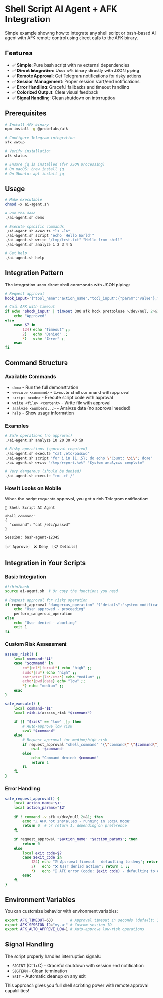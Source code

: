# Shell Script AI Agent + AFK Integration

Simple example showing how to integrate any shell script or bash-based AI agent with AFK remote control using direct calls to the AFK binary.

## Features

- ✅ **Simple**: Pure bash script with no external dependencies
- ✅ **Direct Integration**: Uses `afk` binary directly with JSON piping
- ✅ **Remote Approval**: Get Telegram notifications for risky actions
- ✅ **Session Management**: Proper session start/end notifications
- ✅ **Error Handling**: Graceful fallbacks and timeout handling
- ✅ **Colorized Output**: Clear visual feedback
- ✅ **Signal Handling**: Clean shutdown on interruption

## Prerequisites

```bash
# Install AFK binary
npm install -g @probelabs/afk

# Configure Telegram integration
afk setup

# Verify installation
afk status

# Ensure jq is installed (for JSON processing)
# On macOS: brew install jq
# On Ubuntu: apt install jq
```

## Usage

```bash
# Make executable
chmod +x ai-agent.sh

# Run the demo
./ai-agent.sh demo

# Execute specific commands
./ai-agent.sh execute "ls -la"
./ai-agent.sh script "echo 'Hello World'"
./ai-agent.sh write "/tmp/test.txt" "Hello from shell"
./ai-agent.sh analyze 1 2 3 4 5

# Get help
./ai-agent.sh help
```

## Integration Pattern

The integration uses direct shell commands with JSON piping:

```bash
# Request approval
hook_input='{"tool_name":"action_name","tool_input":{"param":"value"},"session_id":"my-session","cwd":"'$(pwd)'","transcript_path":"/tmp/session.jsonl"}'

# Call AFK with timeout
if echo "$hook_input" | timeout 300 afk hook pretooluse >/dev/null 2>&1; then
    echo "Approved"
else
    case $? in
        124) echo "Timeout" ;;
        2)   echo "Denied" ;;
        *)   echo "Error" ;;
    esac
fi
```

## Command Structure

### Available Commands

- `demo` - Run the full demonstration
- `execute <command>` - Execute shell command with approval
- `script <code>` - Execute script code with approval  
- `write <file> <content>` - Write file with approval
- `analyze <numbers...>` - Analyze data (no approval needed)
- `help` - Show usage information

### Examples

```bash
# Safe operations (no approval)
./ai-agent.sh analyze 10 20 30 40 50

# Risky operations (approval required)
./ai-agent.sh execute "cat /etc/passwd"
./ai-agent.sh script "for i in {1..5}; do echo \"Count: \$i\"; done"
./ai-agent.sh write "/tmp/report.txt" "System analysis complete"

# Very dangerous (should be denied)
./ai-agent.sh execute "rm -rf /"
```

### How It Looks on Mobile

When the script requests approval, you get a rich Telegram notification:

```
🤖 Shell Script AI Agent

shell_command:
{
  "command": "cat /etc/passwd"
}

Session: bash-agent-12345

[✅ Approve] [❌ Deny] [📋 Details]
```

## Integration in Your Scripts

### Basic Integration
```bash
#!/bin/bash
source ai-agent.sh  # Or copy the functions you need

# Request approval for risky operation
if request_approval "dangerous_operation" '{"details":"system modification"}'; then
    echo "User approved - proceeding"
    perform_dangerous_operation
else
    echo "User denied - aborting"
    exit 1
fi
```

### Custom Risk Assessment
```bash
assess_risk() {
    local command="$1"
    case "$command" in
        rm*|del*|format*) echo "high" ;;
        sudo*|su*) echo "high" ;;
        cat*/etc*|ls*/etc*) echo "medium" ;;
        echo*|pwd|date) echo "low" ;;
        *) echo "medium" ;;
    esac
}

safe_execute() {
    local command="$1"
    local risk=$(assess_risk "$command")
    
    if [[ "$risk" == "low" ]]; then
        # Auto-approve low risk
        eval "$command"
    else
        # Request approval for medium/high risk
        if request_approval "shell_command" "{\"command\":\"$command\"}"; then
            eval "$command"
        else
            echo "Command denied: $command"
            return 1
        fi
    fi
}
```

### Error Handling
```bash
safe_request_approval() {
    local action_name="$1"
    local action_params="$2"
    
    if ! command -v afk >/dev/null 2>&1; then
        echo "⚠️ AFK not installed - running in local mode"
        return 0  # or return 1, depending on preference
    fi
    
    if request_approval "$action_name" "$action_params"; then
        return 0
    else
        local exit_code=$?
        case $exit_code in
            124) echo "⏰ Approval timeout - defaulting to deny"; return 1 ;;
            2)   echo "❌ User denied action"; return 1 ;;
            *)   echo "🚨 AFK error (code: $exit_code) - defaulting to deny"; return 1 ;;
        esac
    fi
}
```

## Environment Variables

You can customize behavior with environment variables:

```bash
export AFK_TIMEOUT=600        # Approval timeout in seconds (default: 300)
export AFK_SESSION_ID="my-ai" # Custom session ID
export AFK_AUTO_APPROVE_LOW=1 # Auto-approve low-risk operations
```

## Signal Handling

The script properly handles interruption signals:

- `SIGINT` (Ctrl+C) - Graceful shutdown with session end notification
- `SIGTERM` - Clean termination
- `EXIT` - Automatic cleanup on any exit

This approach gives you full shell scripting power with remote approval capabilities!